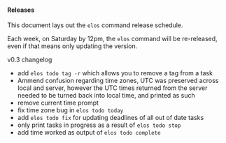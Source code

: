 #### Releases

This document lays out the `elos` command release schedule.

Each week, on Saturday by 12pm, the `elos` command will be re-released, even if that means only updating the version.

v0.3 changelog
 - add `elos todo tag -r` which allows you to remove a tag from a task
 - Ammend confusion regarding time zones, UTC was preserved across local and server,
    however the UTC times returned from the server needed to be turned back into local time,
    and printed as such
 - remove current time prompt
 - fix time zone bug in `elos todo today`
 - add `elos todo fix` for updating deadlines of all out of date tasks
 - only print tasks in progress as a result of `elos todo stop`
 - add time worked as output of `elos todo complete`
